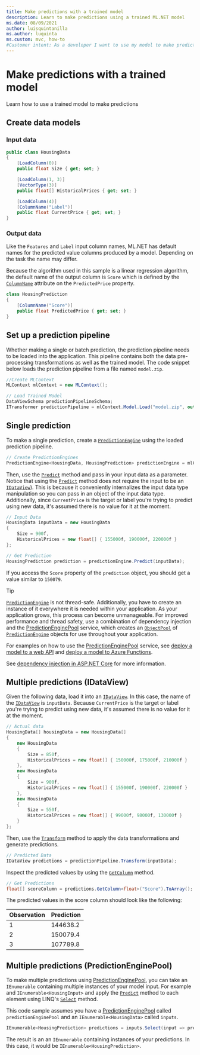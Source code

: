 ```yaml
---
title: Make predictions with a trained model
description: Learn to make predictions using a trained ML.NET model
ms.date: 08/09/2021
author: luisquintanilla
ms.author: luquinta
ms.custom: mvc, how-to
#Customer intent: As a developer I want to use my model to make predictions
---
```


# Make predictions with a trained model

Learn how to use a trained model to make predictions

## Create data models

### Input data

```csharp
public class HousingData
{
    [LoadColumn(0)]
    public float Size { get; set; }

    [LoadColumn(1, 3)]
    [VectorType(3)]
    public float[] HistoricalPrices { get; set; }

    [LoadColumn(4)]
    [ColumnName("Label")]
    public float CurrentPrice { get; set; }
}
```

### Output data

Like the `Features` and `Label` input column names, ML.NET has default names for the predicted value columns produced by a model. Depending on the task the name may differ.

Because the algorithm used in this sample is a linear regression algorithm, the default name of the output column is `Score` which is defined by the [`ColumnName`](xref:Microsoft.ML.Data.ColumnNameAttribute) attribute on the `PredictedPrice` property.

```csharp
class HousingPrediction
{
    [ColumnName("Score")]
    public float PredictedPrice { get; set; }
}
```

## Set up a prediction pipeline

Whether making a single or batch prediction, the prediction pipeline needs to be loaded into the application. This pipeline contains both the data pre-processing transformations as well as the trained model. The code snippet below loads the prediction pipeline from a file named `model.zip`.

```csharp
//Create MLContext
MLContext mlContext = new MLContext();

// Load Trained Model
DataViewSchema predictionPipelineSchema;
ITransformer predictionPipeline = mlContext.Model.Load("model.zip", out predictionPipelineSchema);
```

## Single prediction

To make a single prediction, create a [`PredictionEngine`](xref:Microsoft.ML.PredictionEngine%602) using the loaded prediction pipeline.

```csharp
// Create PredictionEngines
PredictionEngine<HousingData, HousingPrediction> predictionEngine = mlContext.Model.CreatePredictionEngine<HousingData, HousingPrediction>(predictionPipeline);
```

Then, use the [`Predict`](xref:Microsoft.ML.PredictionEngineBase%602.Predict%2A) method and pass in your input data as a parameter. Notice that using the [`Predict`](xref:Microsoft.ML.PredictionEngineBase%602.Predict%2A) method does not require the input to be an [`IDataView`](xref:Microsoft.ML.IDataView)). This is because it conveniently internalizes the input data type manipulation so you can pass in an object of the input data type. Additionally, since `CurrentPrice` is the target or label you're trying to predict using new data, it's assumed there is no value for it at the moment.

```csharp
// Input Data
HousingData inputData = new HousingData
{
    Size = 900f,
    HistoricalPrices = new float[] { 155000f, 190000f, 220000f }
};

// Get Prediction
HousingPrediction prediction = predictionEngine.Predict(inputData);
```

If you access the `Score` property of the `prediction` object, you should get a value similar to `150079`.

> [!TIP]
> [`PredictionEngine`](xref:Microsoft.ML.PredictionEngine%602) is not thread-safe. Additionally, you have to create an instance of it everywhere it is needed within your application. As your application grows, this process can become unmanageable. For improved performance and thread safety, use a combination of dependency injection and the [PredictionEnginePool](xref:Microsoft.Extensions.ML.PredictionEnginePool%602) service, which creates an [`ObjectPool`](xref:Microsoft.Extensions.ObjectPool.ObjectPool%601) of [`PredictionEngine`](xref:Microsoft.ML.PredictionEngine%602) objects for use throughout your application.
>
> For examples on how to use the [PredictionEnginePool](xref:Microsoft.Extensions.ML.PredictionEnginePool%602) service, see [deploy a model to a web API](serve-model-web-api-ml-net.md) and [deploy a model to Azure Functions](serve-model-serverless-azure-functions-ml-net.md).
>
> See [dependency injection in ASP.NET Core](/aspnet/core/fundamentals/dependency-injection) for more information.

## Multiple predictions (IDataView)

Given the following data, load it into an [`IDataView`](xref:Microsoft.ML.IDataView). In this case, the name of the [`IDataView`](xref:Microsoft.ML.IDataView) is `inputData`. Because `CurrentPrice` is the target or label you're trying to predict using new data, it's assumed there is no value for it at the moment.

```csharp
// Actual data
HousingData[] housingData = new HousingData[]
{
    new HousingData
    {
        Size = 850f,
        HistoricalPrices = new float[] { 150000f, 175000f, 210000f }
    },
    new HousingData
    {
        Size = 900f,
        HistoricalPrices = new float[] { 155000f, 190000f, 220000f }
    },
    new HousingData
    {
        Size = 550f,
        HistoricalPrices = new float[] { 99000f, 98000f, 130000f }
    }
};
```

Then, use the [`Transform`](xref:Microsoft.ML.ITransformer.Transform%2A) method to apply the data transformations and generate predictions.

```csharp
// Predicted Data
IDataView predictions = predictionPipeline.Transform(inputData);
```

Inspect the predicted values by using the [`GetColumn`](xref:Microsoft.ML.Data.ColumnCursorExtensions.GetColumn%2A) method.

```csharp
// Get Predictions
float[] scoreColumn = predictions.GetColumn<float>("Score").ToArray();
```

The predicted values in the score column should look like the following:

| Observation | Prediction |
|---|---|
| 1 | 144638.2 |
| 2 | 150079.4 |
| 3 | 107789.8 |

## Multiple predictions (PredictionEnginePool)

To make multiple predictions using [PredictionEnginePool](xref:Microsoft.Extensions.ML.PredictionEnginePool%602), you can take an `IEnumerable` containing multiple instances of your model input. For example and `IEnumerable<HousingInput>` and apply the [`Predict`](xref:Microsoft.Extensions.ML.PredictionEnginePoolExtensions.Predict%2A) method to each element using LINQ's [`Select`](xref:System.Linq.Enumerable.Select%2A) method.

This code sample assumes you have a [PredictionEnginePool](xref:Microsoft.Extensions.ML.PredictionEnginePool%602) called `predictionEnginePool` and an `IEnumerable<HousingData>` called `inputs`.

```csharp
IEnumerable<HousingPrediction> predictions = inputs.Select(input => predictionEnginePool.Predict(input));
```

The result is an an `IEnumerable` containing instances of your predictions. In this case, it would be `IEnumerable<HousingPrediction>`.
